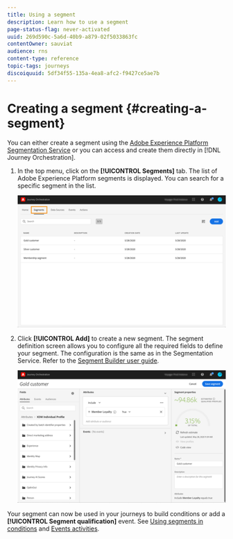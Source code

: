```yaml
---
title: Using a segment
description: Learn how to use a segment
page-status-flag: never-activated
uuid: 269d590c-5a6d-40b9-a879-02f5033863fc
contentOwner: sauviat
audience: rns
content-type: reference
topic-tags: journeys
discoiquuid: 5df34f55-135a-4ea8-afc2-f9427ce5ae7b
---
```



# Creating a segment {#creating-a-segment}

You can either create a segment using the [Adobe Experience Platform Segmentation Service](https://docs.adobe.com/content/help/en/experience-platform/segmentation/home.html) or you can access and create them directly in [!DNL Journey Orchestration].

1. In the top menu, click on the **[!UICONTROL Segments]** tab. The list of Adobe Experience Platform segments is displayed. You can search for a specific segment in the list.

   ![](../assets/segment1.png)

1. Click **[!UICONTROL Add]** to create a new segment. The segment definition screen allows you to configure all the required fields to define your segment. The configuration is the same as in the Segmentation Service. Refer to the [Segment Builder user guide](https://docs.adobe.com/content/help/en/experience-platform/segmentation/ui/overview.html).

   ![](../assets/segment2.png)

Your segment can now be used in your journeys to build conditions or add a **[!UICONTROL Segment qualification]** event. See [Using segments in conditions](../segment/using-a-segment.md) and [Events activities](../building-journeys/segment-qualification-events.md).
